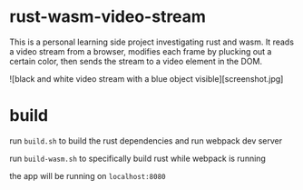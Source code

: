 # rust-wasm-video-stream

This is a personal learning side project investigating rust and wasm. It reads
a video stream from a browser, modifies each frame by plucking out a certain
color, then sends the stream to a video element in the DOM.

![black and white video stream with a blue object visible][screenshot.jpg]

# build

run `build.sh` to build the rust dependencies and run webpack dev server

run `build-wasm.sh` to specifically build rust while webpack is running

the app will be running on `localhost:8080`